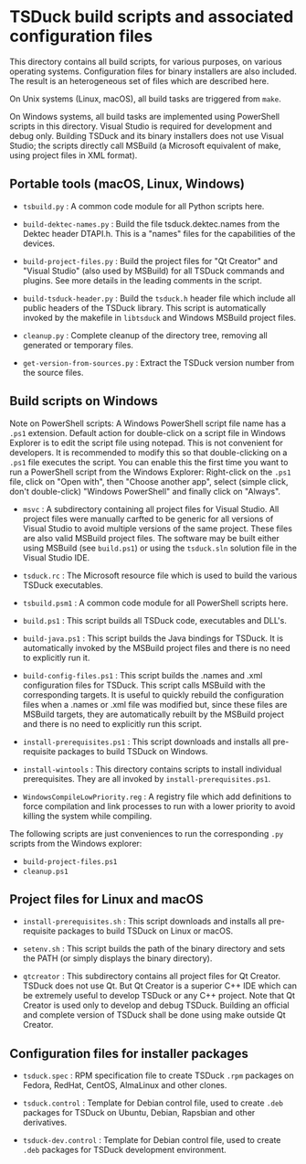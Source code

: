 # TSDuck build scripts and associated configuration files

This directory contains all build scripts, for various purposes, on various
operating systems. Configuration files for binary installers are also included.
The result is an heterogeneous set of files which are described here.

On Unix systems (Linux, macOS), all build tasks are triggered from `make`.

On Windows systems, all build tasks are implemented using PowerShell scripts in
this directory. Visual Studio is required for development and debug only.
Building TSDuck and its binary installers does not use Visual Studio; the
scripts directly call MSBuild (a Microsoft equivalent of make, using project
files in XML format).

## Portable tools (macOS, Linux, Windows)

- `tsbuild.py` : A common code module for all Python scripts here.

- `build-dektec-names.py` : Build the file tsduck.dektec.names from the Dektec
  header DTAPI.h. This is a "names" files for the capabilities of the devices.

- `build-project-files.py` : Build the project files for "Qt Creator" and
  "Visual Studio" (also used by MSBuild) for all TSDuck commands and plugins.
  See more details in the leading comments in the script.

- `build-tsduck-header.py` : Build the `tsduck.h` header file which include
  all public headers of the TSDuck library. This script is automatically invoked
  by the makefile in `libtsduck` and Windows MSBuild project files.

- `cleanup.py` : Complete cleanup of the directory tree, removing all generated
  or temporary files.

- `get-version-from-sources.py` : Extract the TSDuck version number from the
  source files.

## Build scripts on Windows

Note on PowerShell scripts: A Windows PowerShell script file name has a `.ps1`
extension. Default action for double-click on a script file in Windows Explorer
is to edit the script file using notepad. This is not convenient for developers.
It is recommended to modify this so that double-clicking on a `.ps1` file executes
the script. You can enable this the first time you want to run a PowerShell script
from the Windows Explorer: Right-click on the `.ps1` file, click on "Open with",
then "Choose another app", select (simple click, don't double-click)
"Windows PowerShell" and finally click on "Always".

- `msvc` : A subdirectory containing all project files for Visual Studio. All
  project files were manually carfted to be generic for all versions of Visual
  Studio to avoid multiple versions of the same project.
  These files are also valid MSBuild project files. The software may be built
  either using MSBuild (see `build.ps1`) or using the `tsduck.sln` solution file
  in the Visual Studio IDE.

- `tsduck.rc` : The Microsoft resource file which is used to build the various
  TSDuck executables.

- `tsbuild.psm1` : A common code module for all PowerShell scripts here.

- `build.ps1` : This script builds all TSDuck code, executables and DLL's.

- `build-java.ps1` : This script builds the Java bindings for TSDuck. It is
  automatically invoked by the MSBuild project files and there is no need to
  explicitly run it.

- `build-config-files.ps1` : This script builds the .names and .xml configuration
  files for TSDuck. This script calls MSBuild with the corresponding targets. It
  is useful to quickly rebuild the configuration files when a .names or .xml
  file was modified but, since these files are MSBuild targets, they are
  automatically rebuilt by the MSBuild project and there is no need to
  explicitly run this script.

- `install-prerequisites.ps1` : This script downloads and installs all
  pre-requisite packages to build TSDuck on Windows.

- `install-wintools` : This directory contains scripts to install individual
  prerequisites. They are all invoked by `install-prerequisites.ps1`.

- `WindowsCompileLowPriority.reg` : A registry file which add definitions to
  force compilation and link processes to run with a lower priority to avoid
  killing the system while compiling.

The following scripts are just conveniences to run the corresponding `.py`
scripts from the Windows explorer:

- `build-project-files.ps1`
- `cleanup.ps1`

## Project files for Linux and macOS

- `install-prerequisites.sh` : This script downloads and installs all
  pre-requisite packages to build TSDuck on Linux or macOS.

- `setenv.sh` : This script builds the path of the binary directory and sets the
  PATH (or simply displays the binary directory).

- `qtcreator` : This subdirectory contains all project files for Qt Creator.
  TSDuck does not use Qt. But Qt Creator is a superior C++ IDE which can be
  extremely useful to develop TSDuck or any C++ project. Note that Qt Creator
  is used only to develop and debug TSDuck. Building an official and complete
  version of TSDuck shall be done using make outside Qt Creator.

## Configuration files for installer packages

- `tsduck.spec` : RPM specification file to create TSDuck `.rpm` packages on
  Fedora, RedHat, CentOS, AlmaLinux and other clones.

- `tsduck.control` : Template for Debian control file, used to create `.deb`
  packages for TSDuck on Ubuntu, Debian, Rapsbian and other derivatives.

- `tsduck-dev.control` : Template for Debian control file, used to create
  `.deb` packages for TSDuck development environment.
